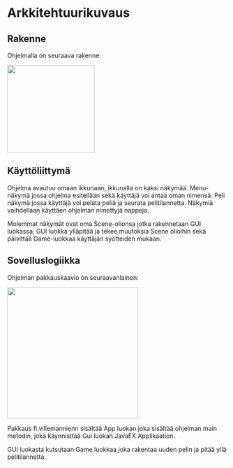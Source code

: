 # Arkkitehtuurikuvaus

## Rakenne

Ohjelmalla on seuraava rakenne:

<img src="https://github.com/Viltska/ot-minesweeper/blob/master/dokumentit/kaaviot/rakenne.jpg" width="200">



## Käyttöliittymä

Ohjelma avautuu omaan ikkunaan, ikkunalla on kaksi näkymää. Menu-näkymä jossa ohjelma esitellään sekä käyttäjä voi antaa oman nimensä.
Peli näkymä jossa käyttäjä voi pelata peliä ja seurata pelitilannetta. Näkymiä vaihdellaan käyttäen ohjelman nimettyjä nappeja.

Molemmat näkymät ovat oma Scene-olionsa jotka rakennetaan GUI luokassa, GUI luokka ylläpitää ja tekee muutoksia Scene olioihin sekä päivittää Game-luokkaa käyttäjän syötteiden mukaan.

## Sovelluslogiikka

Ohjelman pakkauskaavio on seuraavanlainen: 

<img src="https://github.com/Viltska/ot-minesweeper/blob/master/dokumentit/kaaviot/pakkauskaavio.jpg" width="300">

Pakkaus fi.villemannienn sisältää App luokan joka sisältää ohjelman main metodin, joka käynnisttää Gui luokan JavaFX Applikaation.

GUI luokasta kutsutaan Game luokkaa joka rakentaa uuden pelin ja pitää yllä pelitilannetta.

